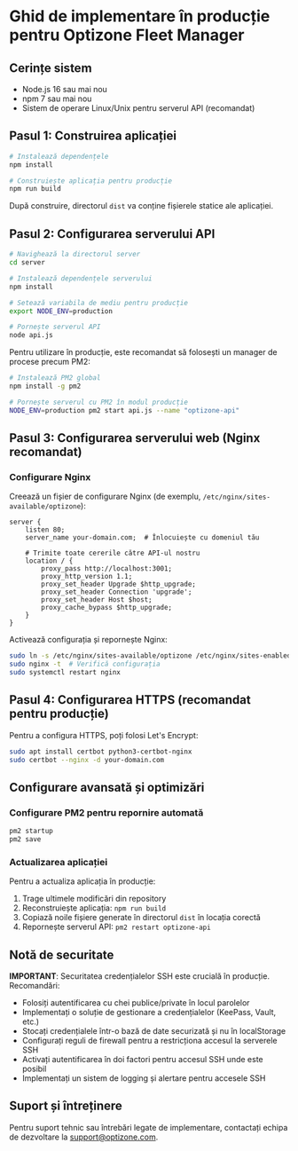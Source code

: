 
# Ghid de implementare în producție pentru Optizone Fleet Manager

## Cerințe sistem
- Node.js 16 sau mai nou
- npm 7 sau mai nou
- Sistem de operare Linux/Unix pentru serverul API (recomandat)

## Pasul 1: Construirea aplicației

```bash
# Instalează dependențele
npm install

# Construiește aplicația pentru producție
npm run build
```

După construire, directorul `dist` va conține fișierele statice ale aplicației.

## Pasul 2: Configurarea serverului API

```bash
# Navighează la directorul server
cd server

# Instalează dependențele serverului
npm install

# Setează variabila de mediu pentru producție
export NODE_ENV=production

# Pornește serverul API 
node api.js
```

Pentru utilizare în producție, este recomandat să folosești un manager de procese precum PM2:

```bash
# Instalează PM2 global
npm install -g pm2

# Pornește serverul cu PM2 în modul producție
NODE_ENV=production pm2 start api.js --name "optizone-api"
```

## Pasul 3: Configurarea serverului web (Nginx recomandat)

### Configurare Nginx

Creează un fișier de configurare Nginx (de exemplu, `/etc/nginx/sites-available/optizone`):

```nginx
server {
    listen 80;
    server_name your-domain.com;  # Înlocuiește cu domeniul tău

    # Trimite toate cererile către API-ul nostru
    location / {
        proxy_pass http://localhost:3001;
        proxy_http_version 1.1;
        proxy_set_header Upgrade $http_upgrade;
        proxy_set_header Connection 'upgrade';
        proxy_set_header Host $host;
        proxy_cache_bypass $http_upgrade;
    }
}
```

Activează configurația și repornește Nginx:

```bash
sudo ln -s /etc/nginx/sites-available/optizone /etc/nginx/sites-enabled/
sudo nginx -t  # Verifică configurația
sudo systemctl restart nginx
```

## Pasul 4: Configurarea HTTPS (recomandat pentru producție)

Pentru a configura HTTPS, poți folosi Let's Encrypt:

```bash
sudo apt install certbot python3-certbot-nginx
sudo certbot --nginx -d your-domain.com
```

## Configurare avansată și optimizări

### Configurare PM2 pentru repornire automată

```bash
pm2 startup
pm2 save
```

### Actualizarea aplicației

Pentru a actualiza aplicația în producție:

1. Trage ultimele modificări din repository
2. Reconstruiește aplicația: `npm run build`
3. Copiază noile fișiere generate în directorul `dist` în locația corectă
4. Repornește serverul API: `pm2 restart optizone-api`

## Notă de securitate

**IMPORTANT**: Securitatea credențialelor SSH este crucială în producție. Recomandări:

- Folosiți autentificarea cu chei publice/private în locul parolelor
- Implementați o soluție de gestionare a credențialelor (KeePass, Vault, etc.)
- Stocați credențialele într-o bază de date securizată și nu în localStorage
- Configurați reguli de firewall pentru a restricționa accesul la serverele SSH
- Activați autentificarea în doi factori pentru accesul SSH unde este posibil
- Implementați un sistem de logging și alertare pentru accesele SSH

## Suport și întreținere

Pentru suport tehnic sau întrebări legate de implementare, contactați echipa de dezvoltare la support@optizone.com.
